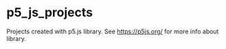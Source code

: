 # p5_js_projects
Projects created with p5.js library. See https://p5js.org/ for more info about library.
